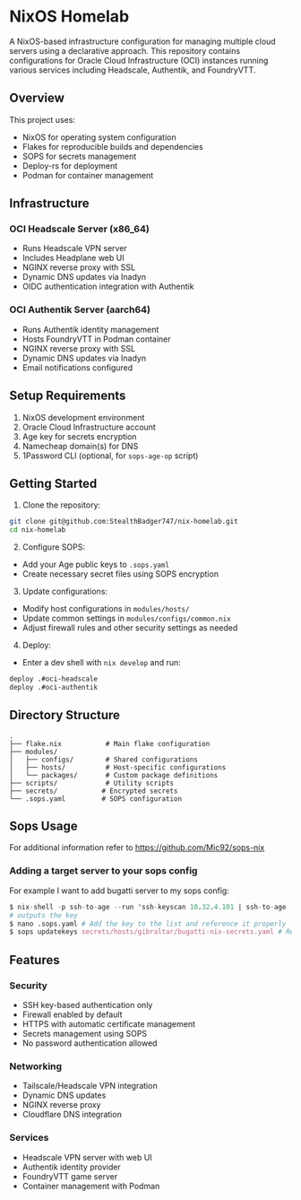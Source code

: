 # NixOS Homelab

A NixOS-based infrastructure configuration for managing multiple cloud servers using a declarative approach. This repository contains configurations for Oracle Cloud Infrastructure (OCI) instances running various services including Headscale, Authentik, and FoundryVTT.

## Overview

This project uses:
- NixOS for operating system configuration
- Flakes for reproducible builds and dependencies
- SOPS for secrets management
- Deploy-rs for deployment
- Podman for container management

## Infrastructure

### OCI Headscale Server (x86_64)
- Runs Headscale VPN server
- Includes Headplane web UI
- NGINX reverse proxy with SSL
- Dynamic DNS updates via Inadyn
- OIDC authentication integration with Authentik

### OCI Authentik Server (aarch64)
- Runs Authentik identity management
- Hosts FoundryVTT in Podman container
- NGINX reverse proxy with SSL
- Dynamic DNS updates via Inadyn
- Email notifications configured

## Setup Requirements

1. NixOS development environment
2. Oracle Cloud Infrastructure account
3. Age key for secrets encryption
4. Namecheap domain(s) for DNS
5. 1Password CLI (optional, for `sops-age-op` script)

## Getting Started

1. Clone the repository:
```bash
git clone git@github.com:StealthBadger747/nix-homelab.git
cd nix-homelab
```

2. Configure SOPS:
- Add your Age public keys to `.sops.yaml`
- Create necessary secret files using SOPS encryption

3. Update configurations:
- Modify host configurations in `modules/hosts/`
- Update common settings in `modules/configs/common.nix`
- Adjust firewall rules and other security settings as needed

4. Deploy:
- Enter a dev shell with `nix develop` and run:
```bash
deploy .#oci-headscale
deploy .#oci-authentik
```

## Directory Structure

```
.
├── flake.nix           # Main flake configuration
├── modules/
│   ├── configs/        # Shared configurations
│   ├── hosts/          # Host-specific configurations
│   └── packages/       # Custom package definitions
├── scripts/            # Utility scripts
├── secrets/           # Encrypted secrets
└── .sops.yaml         # SOPS configuration
```

## Sops Usage

For additional information refer to https://github.com/Mic92/sops-nix

### Adding a target server to your sops config

For example I want to add bugatti server to my sops config:

```nix
$ nix-shell -p ssh-to-age --run 'ssh-keyscan 10.32.4.101 | ssh-to-age
# outputs the key
$ nano .sops.yaml # Add the key to the list and reference it properly
$ sops updatekeys secrets/hosts/gibraltar/bugatti-nix-secrets.yaml # Repeat for all files that are referenced by that key
```

## Features

### Security
- SSH key-based authentication only
- Firewall enabled by default
- HTTPS with automatic certificate management
- Secrets management using SOPS
- No password authentication allowed

### Networking
- Tailscale/Headscale VPN integration
- Dynamic DNS updates
- NGINX reverse proxy
- Cloudflare DNS integration

### Services
- Headscale VPN server with web UI
- Authentik identity provider
- FoundryVTT game server
- Container management with Podman
